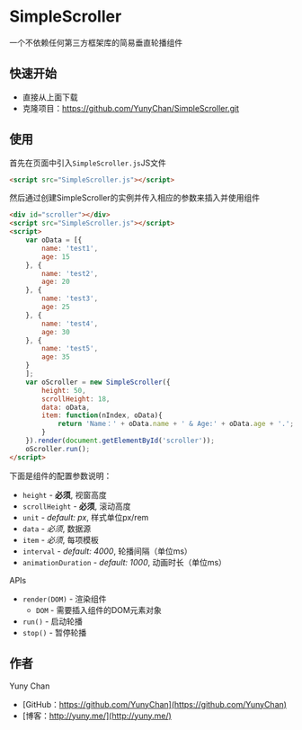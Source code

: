 # SimpleScroller
一个不依赖任何第三方框架库的简易垂直轮播组件

## 快速开始 ##

+ 直接从上面下载
+ 克隆项目：https://github.com/YunyChan/SimpleScroller.git

## 使用 ##

首先在页面中引入`SimpleScroller.js`JS文件

```html
<script src="SimpleScroller.js"></script>
```

然后通过创建SimpleScroller的实例并传入相应的参数来插入并使用组件

```html
<div id="scroller"></div>
<script src="SimpleScroller.js"></script>
<script>
    var oData = [{
        name: 'test1',
        age: 15
    }, {
        name: 'test2',
        age: 20
    }, {
        name: 'test3',
        age: 25
    }, {
        name: 'test4',
        age: 30
    }, {
        name: 'test5',
        age: 35
    }
    ];
    var oScroller = new SimpleScroller({
        height: 50,
        scrollHeight: 18,
        data: oData,
        item: function(nIndex, oData){
            return 'Name：' + oData.name + ' & Age:' + oData.age + '.';
        }
    }).render(document.getElementById('scroller'));
    oScroller.run();
</script>
```

下面是组件的配置参数说明：


+ `height` - __必须__, 视窗高度
+ `scrollHeight` - __必须__, 滚动高度
+ `unit` - _default: px_, 样式单位px/rem
+ `data` - _必须_, 数据源
+ `item` - _必须_, 每项模板
+ `interval` - _default: 4000_, 轮播间隔（单位ms）
+ `animationDuration` - _default: 1000_, 动画时长（单位ms）

APIs
* `render(DOM)` - 渲染组件
    * `DOM` - 需要插入组件的DOM元素对象
* `run()` - 启动轮播
* `stop()` - 暂停轮播

## 作者 ##

Yuny Chan

+ [GitHub：https://github.com/YunyChan](https://github.com/YunyChan)
+ [博客：http://yuny.me/](http://yuny.me/)
